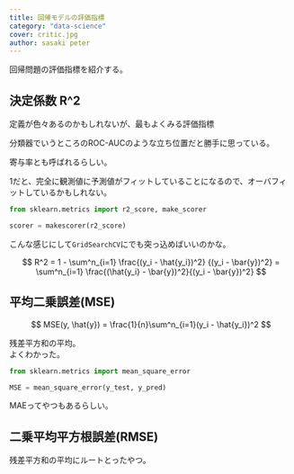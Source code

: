 ```yaml
---
title: 回帰モデルの評価指標
category: "data-science"
cover: critic.jpg
author: sasaki peter
---
```


回帰問題の評価指標を紹介する。

## 決定係数 R^2

定義が色々あるのかもしれないが、最もよくみる評価指標

分類器でいうところのROC-AUCのような立ち位置だと勝手に思っている。

寄与率とも呼ばれるらしい。

1だと、完全に観測値に予測値がフィットしていることになるので、オーバフィットしているかもしれない。

```python
from sklearn.metrics import r2_score, make_scorer

scorer = makescorer(r2_score)
```
こんな感じにして`GridSearchCV`にでも突っ込めばいいのかな。


$$
R^2 = 1 - \sum^n_{i=1} \frac{(y_i - \hat{y_i})^2} {(y_i - \bar{y})^2} = \sum^n_{i=1} \frac{(\hat{y_i} - \bar{y})^2}{(y_i - \bar{y})^2}
$$

## 平均二乗誤差(MSE)

$$
MSE(y, \hat{y}) = \frac{1}{n}\sum^n_{i=1}(y_i - \hat{y_i})^2
$$

残差平方和の平均。  
よくわかった。

```python
from sklearn.metrics import mean_square_error

MSE = mean_square_error(y_test, y_pred)
```

MAEってやつもあるらしい。

## 二乗平均平方根誤差(RMSE)


残差平方和の平均にルートとったやつ。

